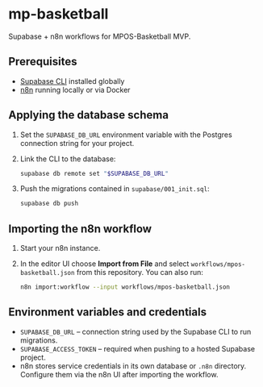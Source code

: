 # mp-basketball

Supabase + n8n workflows for MPOS-Basketball MVP.

## Prerequisites

- [Supabase CLI](https://supabase.com/docs/guides/cli) installed globally
- [n8n](https://n8n.io/) running locally or via Docker

## Applying the database schema

1. Set the `SUPABASE_DB_URL` environment variable with the Postgres connection string for your project.
2. Link the CLI to the database:

   ```bash
   supabase db remote set "$SUPABASE_DB_URL"
   ```
3. Push the migrations contained in `supabase/001_init.sql`:

   ```bash
   supabase db push
   ```

## Importing the n8n workflow

1. Start your n8n instance.
2. In the editor UI choose **Import from File** and select `workflows/mpos-basketball.json` from this repository.
   You can also run:

   ```bash
   n8n import:workflow --input workflows/mpos-basketball.json
   ```

## Environment variables and credentials

- `SUPABASE_DB_URL` – connection string used by the Supabase CLI to run migrations.
- `SUPABASE_ACCESS_TOKEN` – required when pushing to a hosted Supabase project.
- n8n stores service credentials in its own database or `.n8n` directory. Configure them via the n8n UI after importing the workflow.

